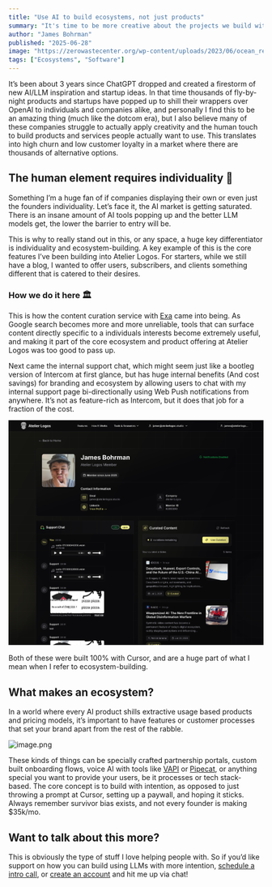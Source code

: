 ```yaml
---
title: "Use AI to build ecosystems, not just products"
summary: "It's time to be more creative about the projects we build with AI, and more intentional the human element"
author: "James Bohrman"
published: "2025-06-28"
image: "https://zerowastecenter.org/wp-content/uploads/2023/06/ocean_reef-1080x675.jpg"
tags: ["Ecosystems", "Software"]
---
```


It’s been about 3 years since ChatGPT dropped and created a firestorm of new AI/LLM inspiration and startup ideas. In that time thousands of fly-by-night products and startups have popped up to shill their wrappers over OpenAI to individuals and companies alike, and personally I find this to be an amazing thing (much like the dotcom era), but I also believe many of these companies struggle to actually apply creativity and the human touch to build products and services people actually want to use. This translates into high churn and low customer loyalty in a market where there are thousands of alternative options.

## The human element requires individuality 🦚

Something I’m a huge fan of if companies displaying their own or even just the founders individuality. Let’s face it, the AI market is getting saturated. There is an insane amount of AI tools popping up and the better LLM models get, the lower the barrier to entry will be. 

This is why to really stand out in this, or any space, a huge key differentiator is individuality and ecosystem-building. A key example of this is the core features I’ve been building into Atelier Logos. For starters, while we still have a blog, I wanted to offer users, subscribers, and clients something different that is catered to their desires. 

### How we do it here 🏛️

This is how the content curation service with [Exa](https://exa.ai/) came into being. As Google search becomes more and more unreliable, tools that can surface content directly specific to a individuals interests become extremely useful, and making it part of the core ecosystem and product offering at Atelier Logos was too good to pass up. 

Next came the internal support chat, which might seem just like a bootleg version of Intercom at first glance, but has huge internal benefits (And cost savings) for branding and ecosystem by allowing users to chat with my internal support page bi-directionally using Web Push notifications from anywhere. It’s not as feature-rich as Intercom, but it does that job for a fraction of the cost.

 

![image.png](https://github.com/Atelier-Logos/www.atelierlogos.studio/blob/main/public/profile.png?raw=true)

Both of these were built 100% with Cursor, and are a huge part of what I mean when I refer to ecosystem-building. 

## What makes an ecosystem?

In a world where every AI product shills extractive usage based products and pricing models, it’s important to have features or customer processes that set your brand apart from the rest of the rabble.

![image.png](https://media1.tenor.com/m/S0tTggqTZ_AAAAAd/rabble-randy-marsh.gif)

These kinds of things can be specially crafted partnership portals, custom built onboarding flows, voice AI with tools like [VAPI](https://vapi.ai/) or [Pipecat](https://www.pipecat.ai/), or anything special you want to provide your users, be it processes or tech stack-based. The core concept is to build with intention, as opposed to just throwing a prompt at Cursor, setting up a paywall, and hoping it sticks. Always remember survivor bias exists, and not every founder is making $35k/mo. 

## Want to talk about this more?

This is obviously the type of stuff I love helping people with. So if you’d like support on how you can build using LLMs with more intention, [schedule a intro call](https://cal.com/team/atelier-logos/45-min-intro-call), or [create an account](https://www.atelierlogos.studio/onboarding) and hit me up via chat!